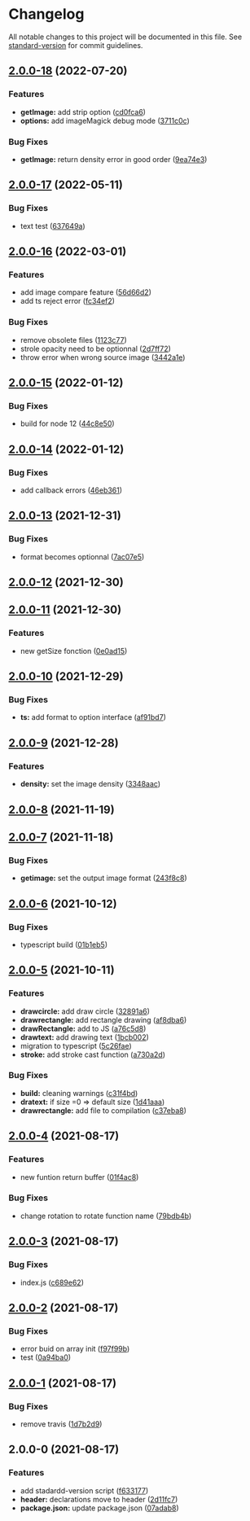 # Changelog

All notable changes to this project will be documented in this file. See [standard-version](https://github.com/conventional-changelog/standard-version) for commit guidelines.

## [2.0.0-18](https://github.com/stephaneHerraiz/node-imagemagick-native-v2/compare/v2.0.0-17...v2.0.0-18) (2022-07-20)


### Features

* **getImage:** add strip option ([cd0fca6](https://github.com/stephaneHerraiz/node-imagemagick-native-v2/commit/cd0fca63e6a01a135ac0509e93987c1b3bdaa64b))
* **options:** add imageMagick debug mode ([3711c0c](https://github.com/stephaneHerraiz/node-imagemagick-native-v2/commit/3711c0c249af2166d379d7c8a78d4a5262651249))


### Bug Fixes

* **getImage:** return density error in good order  ([9ea74e3](https://github.com/stephaneHerraiz/node-imagemagick-native-v2/commit/9ea74e3beea02a9c313bb76390d6a211951a8a51))

## [2.0.0-17](https://github.com/stephaneHerraiz/node-imagemagick-native-v2/compare/v2.0.0-16...v2.0.0-17) (2022-05-11)


### Bug Fixes

* text test ([637649a](https://github.com/stephaneHerraiz/node-imagemagick-native-v2/commit/637649abb06b29d6ce246e331bccaad85dc35c90))

## [2.0.0-16](https://github.com/stephaneHerraiz/node-imagemagick-native-v2/compare/v2.0.0-15...v2.0.0-16) (2022-03-01)


### Features

* add image compare feature ([56d66d2](https://github.com/stephaneHerraiz/node-imagemagick-native-v2/commit/56d66d27aeb9278488b3643450322ba830dffcff))
* add ts reject error ([fc34ef2](https://github.com/stephaneHerraiz/node-imagemagick-native-v2/commit/fc34ef262a2758a2e9fedf2d44ad030ae7e0ecac))


### Bug Fixes

* remove obsolete files ([1123c77](https://github.com/stephaneHerraiz/node-imagemagick-native-v2/commit/1123c77063af90247bd335b4e166fbd00293a191))
* strole opacity need to be optionnal ([2d7ff72](https://github.com/stephaneHerraiz/node-imagemagick-native-v2/commit/2d7ff727fe38bae91dc1abfa7674a9ad74c7e4cd))
* throw error when wrong source image ([3442a1e](https://github.com/stephaneHerraiz/node-imagemagick-native-v2/commit/3442a1e03951a372d3b823653b8dacd523a0e301))

## [2.0.0-15](https://github.com/stephaneHerraiz/node-imagemagick-native-v2/compare/v2.0.0-14...v2.0.0-15) (2022-01-12)


### Bug Fixes

* build for node 12 ([44c8e50](https://github.com/stephaneHerraiz/node-imagemagick-native-v2/commit/44c8e50751406c63d8403cef1dccbcbef385c0a3))

## [2.0.0-14](https://github.com/stephaneHerraiz/node-imagemagick-native-v2/compare/v2.0.0-13...v2.0.0-14) (2022-01-12)


### Bug Fixes

* add callback errors ([46eb361](https://github.com/stephaneHerraiz/node-imagemagick-native-v2/commit/46eb361dbaa271f1cdca6c2227c798c8b40426f1))

## [2.0.0-13](https://github.com/stephaneHerraiz/node-imagemagick-native-v2/compare/v2.0.0-12...v2.0.0-13) (2021-12-31)


### Bug Fixes

* format becomes optionnal ([7ac07e5](https://github.com/stephaneHerraiz/node-imagemagick-native-v2/commit/7ac07e50b10fead7b2bace45ef619f076a87a33a))

## [2.0.0-12](https://github.com/stephaneHerraiz/node-imagemagick-native-v2/compare/v2.0.0-11...v2.0.0-12) (2021-12-30)

## [2.0.0-11](https://github.com/stephaneHerraiz/node-imagemagick-native-v2/compare/v2.0.0-10...v2.0.0-11) (2021-12-30)


### Features

* new getSize fonction ([0e0ad15](https://github.com/stephaneHerraiz/node-imagemagick-native-v2/commit/0e0ad15b5f3539b88e48ca997711da3034936b78))

## [2.0.0-10](https://github.com/stephaneHerraiz/node-imagemagick-native-v2/compare/v2.0.0-9...v2.0.0-10) (2021-12-29)


### Bug Fixes

* **ts:** add format to option interface ([af91bd7](https://github.com/stephaneHerraiz/node-imagemagick-native-v2/commit/af91bd72d4d80e02dd4a2d50a6d092d21c9ffd95))

## [2.0.0-9](https://github.com/stephaneHerraiz/node-imagemagick-native-v2/compare/v2.0.0-8...v2.0.0-9) (2021-12-28)


### Features

* **density:** set the image density ([3348aac](https://github.com/stephaneHerraiz/node-imagemagick-native-v2/commit/3348aac85f4313d0867284a42cade10569a333c0))

## [2.0.0-8](https://github.com/stephaneHerraiz/node-imagemagick-native-v2/compare/v2.0.0-7...v2.0.0-8) (2021-11-19)

## [2.0.0-7](https://github.com/stephaneHerraiz/node-imagemagick-native-v2/compare/v2.0.0-6...v2.0.0-7) (2021-11-18)


### Bug Fixes

* **getimage:** set the output image format ([243f8c8](https://github.com/stephaneHerraiz/node-imagemagick-native-v2/commit/243f8c8d876a36c1f2cac23ec7197473207bc30c))

## [2.0.0-6](https://github.com/stephaneHerraiz/node-imagemagick-native-v2/compare/v2.0.0-5...v2.0.0-6) (2021-10-12)


### Bug Fixes

* typescript build ([01b1eb5](https://github.com/stephaneHerraiz/node-imagemagick-native-v2/commit/01b1eb5879c47fe88f1001c665510112b1a84c84))

## [2.0.0-5](https://github.com/stephaneHerraiz/node-imagemagick-native-v2/compare/v2.0.0-4...v2.0.0-5) (2021-10-11)


### Features

* **drawcircle:** add draw circle ([32891a6](https://github.com/stephaneHerraiz/node-imagemagick-native-v2/commit/32891a658e5eb1af8496feee03fc60eccdc0c760))
* **drawrectangle:** add rectangle drawing  ([af8dba6](https://github.com/stephaneHerraiz/node-imagemagick-native-v2/commit/af8dba62480052c1951cc01b5c5ee51425db9c3f))
* **drawRectangle:** add to JS ([a76c5d8](https://github.com/stephaneHerraiz/node-imagemagick-native-v2/commit/a76c5d826be9c9a2c5b31a3177631e2869fa2eae))
* **drawtext:** add drawing text ([1bcb002](https://github.com/stephaneHerraiz/node-imagemagick-native-v2/commit/1bcb0028723394a93a7653a3511e3d00034b1e76))
* migration to typescript ([5c26fae](https://github.com/stephaneHerraiz/node-imagemagick-native-v2/commit/5c26fae40dbb0710b0ceecfa6aded84984ca3807))
* **stroke:** add stroke cast function ([a730a2d](https://github.com/stephaneHerraiz/node-imagemagick-native-v2/commit/a730a2d255a880088685ecac693eeb5594a58c0f))


### Bug Fixes

* **build:** cleaning warnings ([c31f4bd](https://github.com/stephaneHerraiz/node-imagemagick-native-v2/commit/c31f4bd774af7a93faedf799f3e5e6ce9dd56e91))
* **dratext:** if size =0 => default size ([1d41aaa](https://github.com/stephaneHerraiz/node-imagemagick-native-v2/commit/1d41aaaeaec1f4bcabf4d9d43aa1562781ab8a21))
* **drawrectangle:** add file to compilation ([c37eba8](https://github.com/stephaneHerraiz/node-imagemagick-native-v2/commit/c37eba889d7e953003cef0a8dc9ec16244c5ada6))

## [2.0.0-4](https://github.com/stephaneHerraiz/node-imagemagick-native-v2/compare/v2.0.0-3...v2.0.0-4) (2021-08-17)


### Features

* new funtion return buffer ([01f4ac8](https://github.com/stephaneHerraiz/node-imagemagick-native-v2/commit/01f4ac8ac05cf29f00c5d020c758f3a6254c9e7f))


### Bug Fixes

* change rotation to rotate function name ([79bdb4b](https://github.com/stephaneHerraiz/node-imagemagick-native-v2/commit/79bdb4b5dcddfc1bcc33f311397d429cabc9bc28))

## [2.0.0-3](https://github.com/stephaneHerraiz/node-imagemagick-native-v2/compare/v2.0.0-2...v2.0.0-3) (2021-08-17)


### Bug Fixes

* index.js ([c689e62](https://github.com/stephaneHerraiz/node-imagemagick-native-v2/commit/c689e62d27ca20baec02e047e1efb362fb5e8269))

## [2.0.0-2](https://github.com/stephaneHerraiz/node-imagemagick-native-v2/compare/v2.0.0-1...v2.0.0-2) (2021-08-17)


### Bug Fixes

* error buid on array init ([f97f99b](https://github.com/stephaneHerraiz/node-imagemagick-native-v2/commit/f97f99b26de23e208a47e48be68e62ee3e67f70f))
* test ([0a94ba0](https://github.com/stephaneHerraiz/node-imagemagick-native-v2/commit/0a94ba0ba1a00c48fc178f2f4f0b929af41d49fe))

## [2.0.0-1](https://github.com/stephaneHerraiz/node-imagemagick-native-v2/compare/v2.0.0-0...v2.0.0-1) (2021-08-17)


### Bug Fixes

* remove travis ([1d7b2d9](https://github.com/stephaneHerraiz/node-imagemagick-native-v2/commit/1d7b2d9a8eea17358e8322a8d4ec0b08393318fd))

## 2.0.0-0 (2021-08-17)


### Features

* add stadardd-version script ([f633177](https://github.com/stephaneHerraiz/node-imagemagick-native-v2/commit/f633177c8950fd61bbc60448d395cdac67bf499b))
* **header:** declarations move to header ([2d11fc7](https://github.com/stephaneHerraiz/node-imagemagick-native-v2/commit/2d11fc78e4959e8873d7ebfa0c5c7f437f2e4ce4))
* **package.json:** update package.json ([07adab8](https://github.com/stephaneHerraiz/node-imagemagick-native-v2/commit/07adab8ce1345a6acc613be6eccf5bd002b46b3c))
